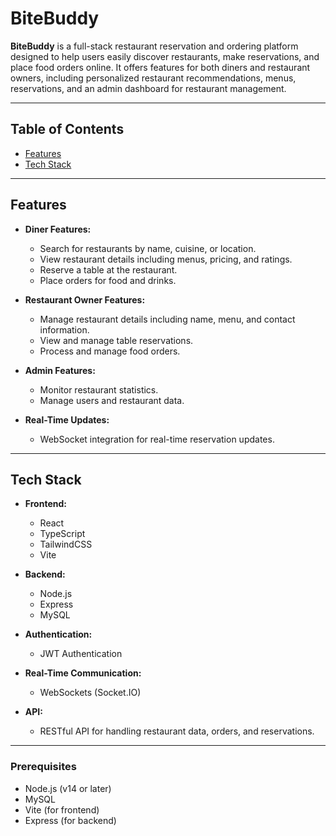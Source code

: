 # BiteBuddy

**BiteBuddy** is a full-stack restaurant reservation and ordering platform designed to help users easily discover restaurants, make reservations, and place food orders online. It offers features for both diners and restaurant owners, including personalized restaurant recommendations, menus, reservations, and an admin dashboard for restaurant management.

---

## Table of Contents

- [Features](#features)
- [Tech Stack](#tech-stack)

---


## Features

- **Diner Features:**
  - Search for restaurants by name, cuisine, or location.
  - View restaurant details including menus, pricing, and ratings.
  - Reserve a table at the restaurant.
  - Place orders for food and drinks.

- **Restaurant Owner Features:**
  - Manage restaurant details including name, menu, and contact information.
  - View and manage table reservations.
  - Process and manage food orders.

- **Admin Features:**
  - Monitor restaurant statistics.
  - Manage users and restaurant data.
  
- **Real-Time Updates:**
  - WebSocket integration for real-time reservation updates.

---


## Tech Stack

- **Frontend:**
  - React
  - TypeScript
  - TailwindCSS
  - Vite

- **Backend:**
  - Node.js
  - Express
  - MySQL

- **Authentication:**
  - JWT Authentication

- **Real-Time Communication:**
  - WebSockets (Socket.IO)

- **API:**
  - RESTful API for handling restaurant data, orders, and reservations.

---


### Prerequisites

- Node.js (v14 or later)
- MySQL
- Vite (for frontend)
- Express (for backend)
